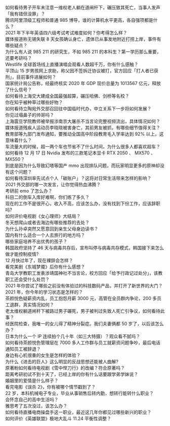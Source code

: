 如何看待男子开车未注意一维权老人躺在道闸杆下，碾压致其死亡，当事人发声「我有错但没罪」？  
腾讯阿里顶级工程师和普通 985 博导，谁的计算机水平更高，各自强项都是什么？  
2021 年下半年英语四六级考试考试难度如何？你考得怎么样？  
媒体报道称无锡失联 8 天女孩确认身亡，遗体已从事发地附近打捞上岸，事件有哪些疑点？  
为什么有人说 985 211 的研究生，不如 985 211 的本科生？第一学历那么重要，还要考研吗？  
Westlife 全球首场线上直播演唱会观看人数超千万，你有什么感触？  
平顶山 15 岁男孩网上求助，称父因不签拆迁协议被打，官方回应「打人者已获刑」，目前事件进展如何？  
国家统计局公告称，经最终核实 2020 年 GDP 现价总量为 1013567 亿元，释放了什么信号？  
如何看待上海交大建成全国最强超算，碾压哈佛、剑桥等名校？  
你在知乎被种草过哪些好物？  
如何看待立陶宛外交部召回驻中国临时代办，中立关系下一步将如何发展？  
你见过塌鼻子的帅哥吗？  
上海震旦学院教师被举报涉南京大屠杀不当言论完整视频流出，具体情况如何？  
媒体报道残疾人运动员李晓晓被害身亡，其前男友被抓，有哪些细节值得关注？  
教育部等九部门发布通知，要推动全国高中阶段教育毛入学率达到 92% 以上，这意味着什么？  
车流量大的时候，超一两个车也节省不了什么时间，为什么很多人都喜欢超车？  
如何看待 12 月 17 日 Nvidia 发布的三款笔记本显卡 RTX 2050 、 MX570 、 MX550？  
到底是因为什么导致幻塔等国产 mmo 出现排队问题，而玩家明显更多的原神却没有这个问题？  
如何看待深圳率先试点个人「碳账户」？这将对日常生活带来怎样的影响？  
2021 外交部的哪一次发言，让你觉得热血沸腾？  
考研前 emo 了怎么办？  
科目二的倒车入库好难啊，你们练了多久？  
现在的工作不是很开心，收入不高，应该怎么办，没有找到下份工作，应该辞职吗?  
如何评价电视剧《女心理师》大结局？  
冬天想爬山或者去海边有哪些推荐的去处？  
为什么孙卓突然又愿意回到亲生父母身边读书？  
国内有什么适合一个人去旅行的地方吗？  
哪些家庭培养不出优秀的孩子？  
韩国政府坚持了 46 天与病毒共存后，宣布叫停与病毒共存模式，韩国接下来怎么做才能控制疫情?  
12 月快过年了，现在裸辞会怎样？  
看完美剧《东城梦魇》后你有什么感想？  
青岛大学教职工发表涉靖国神社不当言论，校方回应「给予行政记过处分」，该教职工还会受什么处罚？  
2021 年你尝试了哪些之前没有体验过的科技数码产品，并打开了新世界的大门？  
2021 年，你今年的学习状态是怎样的？  
茶颜悦色疑薪资内乱，员工抱怨月薪 3000 元，高管在全员群内争论，200 多员工退群，真实情况如何？  
老太维权躺道闸杆下被路过男子碾死，男子被判过失致人死亡引争议，如何看待此事？  
经医院检查，我唯一的女儿得了精神分裂症。我们夫妻俩都 50 岁了，以后该怎么办？  
日本为什么一个 IP 连续拍个几十年（如三大特摄）？观众看不腻吗？  
如何看待茶颜悦色管理层在 7000 多人工作群与员工就薪资问题争吵，最后电话通知员工被辞退？  
身边有心机很重的女生是怎样的体验？  
为什么《进击的巨人》这么明显的反战思想还能被人曲解?  
原著粉如何看待电视剧《雪中悍刀行》的改编？符合原著吗？  
距离考研初试不到十天了，已经上岸的你有什么话要跟学弟学妹说？  
婚姻里的爱情是什么样子？  
看完电影《误杀 2》，你有被哪个情节戳到了？  
22 岁，本科机械电子专业，毕业从事销售后转内勤，想转行能转什么职业？  
会怀念自己的高中生活吗？  
雅思考了五次没过，该怎么办？  
如何看待直播电商操盘手这一职业，最近这几年你都见过哪些新兴的职业？  
如何评价《英雄联盟》极地大乱斗 11.24 平衡性调整？  
